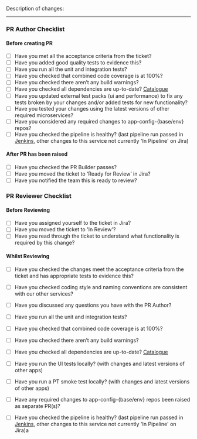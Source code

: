 Description of changes:  


---
### PR Author Checklist
#### Before creating PR
- [ ] Have you met all the acceptance criteria from the ticket?
- [ ] Have you added good quality tests to evidence this?
- [ ] Have you run all the unit and integration tests?
- [ ] Have you checked that combined code coverage is at 100%?
- [ ] Have you checked there aren’t any build warnings?
- [ ] Have you checked all dependencies are up-to-date? [Catalogue](http://some.link.com/)
- [ ] Have you updated external test packs (ui and performance) to fix any tests broken by your changes and/or added tests for new functionality?
- [ ] Have you tested your changes using the latest versions of other required microservices?
- [ ] Have you considered any required changes to app-config-{base/env} repos?
- [ ] Have you checked the pipeline is healthy? (last pipeline run passed in [Jenkins](http://some.link.com/), other changes to this service not currently 'In Pipeline' on Jira)

#### After PR has been raised
- [ ] Have you checked the PR Builder passes?
- [ ] Have you moved the ticket to ‘Ready for Review’ in Jira?
- [ ] Have you notified the team this is ready to review?

### PR Reviewer Checklist
#### Before Reviewing
- [ ] Have you assigned yourself to the ticket in Jira?
- [ ] Have you moved the ticket to 'In Review'?
- [ ] Have you read through the ticket to understand what functionality is required by this change?

#### Whilst Reviewing
- [ ] Have you checked the changes meet the acceptance criteria from the ticket and has appropriate tests to evidence this?
- [ ] Have you checked coding style and naming conventions are consistent with our other services?
- [ ] Have you discussed any questions you have with the PR Author?
- [ ] Have you run all the unit and integration tests?
- [ ] Have you checked that combined code coverage is at 100%?
- [ ] Have you checked there aren’t any build warnings?
- [ ] Have you checked all dependencies are up-to-date? [Catalogue](http://some.link.com/)
- [ ] Have you run the UI tests locally? (with changes and latest versions of other apps)
- [ ] Have you run a PT smoke test locally? (with changes and latest versions of other apps)
- [ ] Have any required changes to app-config-{base/env} repos been raised as separate PR(s)?
- [ ] Have you checked the pipeline is healthy? (last pipeline run passed in [Jenkins](http://some.link.com/), other changes to this service not currently 'In Pipeline' on Jira)a

